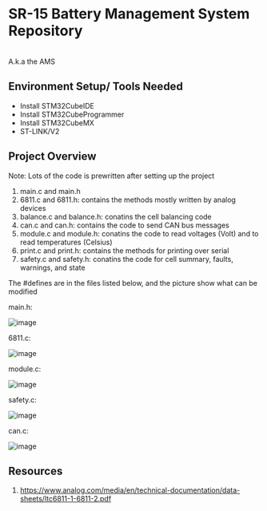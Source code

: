 # SR-15 Battery Management System Repository
<br/> A.k.a the AMS<br/>

## Environment Setup/ Tools Needed
- Install STM32CubeIDE
- Install STM32CubeProgrammer
- Install STM32CubeMX
- ST-LINK/V2

## Project Overview
Note: Lots of the code is prewritten after setting up the project
1. main.c and main.h
2. 6811.c and 6811.h: contains the methods mostly written by analog devices
3. balance.c and balance.h: conatins the cell balancing code
4. can.c and can.h: contains the code to send CAN bus messages
5. module.c and module.h: conatins the code to read voltages (Volt) and to read temperatures (Celsius)
6. print.c and print.h: contains the methods for printing over serial
7. safety.c and safety.h: conatins the code for cell summary, faults, warnings, and state

The #defines are in the files listed below, and the picture show what can be modified

main.h:

![image](https://github.com/spartanracingelectric/BMS-SR15/assets/95559518/2c7bda48-9fde-4fd8-8149-28e496742c8e)

6811.c: 

![image](https://github.com/spartanracingelectric/BMS-SR15/assets/95559518/d18eaa4f-ec60-435e-8436-ded5282d4fb4)

module.c:

![image](https://github.com/spartanracingelectric/BMS-SR15/assets/95559518/ff2355f2-a36c-4e8f-8915-326b2c3bf2f1)

safety.c:

![image](https://github.com/spartanracingelectric/BMS-SR15/assets/95559518/32291510-9fff-4c82-ae84-1914c4afdcc3)

can.c: 

![image](https://github.com/spartanracingelectric/BMS-SR15/assets/95559518/39d6e180-5b10-44e5-a95f-db393b4798fa)


## Resources 
1. https://www.analog.com/media/en/technical-documentation/data-sheets/ltc6811-1-6811-2.pdf
